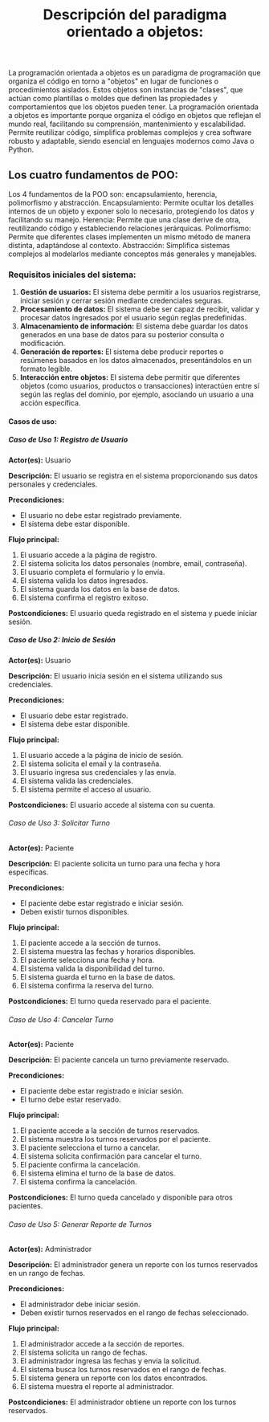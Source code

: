 <!DOCTYPE html>
<html lang="es">
<head>
    <meta charset="UTF-8">
    <meta name="viewport" content="width=device-width, initial-scale=1.0">
</head>
<body>
    <header>
        <h1>Descripción del paradigma orientado a objetos:</h1>
    </header>
    <main>
        <section>
            <p>
                La programación orientada a objetos es un paradigma de programación que organiza el código en torno a "objetos" en lugar de funciones o procedimientos aislados. Estos objetos son instancias de "clases", que actúan como plantillas o moldes que definen las propiedades y comportamientos que los objetos pueden tener.
                La programación orientada a objetos es importante porque organiza el código en objetos que reflejan el mundo real, facilitando su comprensión, mantenimiento y escalabilidad. Permite reutilizar código, simplifica problemas complejos y crea software robusto y adaptable, siendo esencial en lenguajes modernos como Java o Python. 
            </p>
        </section>
        <section>
            <h2>Los cuatro fundamentos de POO:</h2>
            <p>
             Los 4 fundamentos de la POO son: encapsulamiento, herencia, polimorfismo y abstracción.
             Encapsulamiento: Permite ocultar los detalles internos de un objeto y exponer solo lo necesario, protegiendo los datos y facilitando su manejo.
             Herencia: Permite que una clase derive de otra, reutilizando código y estableciendo relaciones jerárquicas.
             Polimorfismo: Permite que diferentes clases implementen un mismo método de manera distinta, adaptándose al contexto.
             Abstracción: Simplifica sistemas complejos al modelarlos mediante conceptos más generales y manejables.
            </p>
            <h3>Requisitos iniciales del sistema:</h3>
            <ol>
                <li><strong>Gestión de usuarios:</strong> El sistema debe permitir a los usuarios registrarse, iniciar sesión y cerrar sesión mediante credenciales seguras.</li>
                <li><strong>Procesamiento de datos:</strong> El sistema debe ser capaz de recibir, validar y procesar datos ingresados por el usuario según reglas predefinidas.</li>
                <li><strong>Almacenamiento de información:</strong> El sistema debe guardar los datos generados en una base de datos para su posterior consulta o modificación.</li>
                <li><strong>Generación de reportes:</strong> El sistema debe producir reportes o resúmenes basados en los datos almacenados, presentándolos en un formato legible.</li>
                <li><strong>Interacción entre objetos:</strong> El sistema debe permitir que diferentes objetos (como usuarios, productos o transacciones) interactúen entre sí según las reglas del dominio, por ejemplo, asociando un usuario a una acción específica.</li>
            </ol>
        </section>
        <section>
            <h4>Casos de uso:</h4>
            <article>
                <h5>Caso de Uso 1: Registro de Usuario</h5>
                <p><strong>Actor(es):</strong> Usuario</p>
                <p><strong>Descripción:</strong> El usuario se registra en el sistema proporcionando sus datos personales y credenciales.</p>
                <p><strong>Precondiciones:</strong></p>
                <ul>
                    <li>El usuario no debe estar registrado previamente.</li>
                    <li>El sistema debe estar disponible.</li>
                </ul>
                <p><strong>Flujo principal:</strong></p>
                <ol>
                    <li>El usuario accede a la página de registro.</li>
                    <li>El sistema solicita los datos personales (nombre, email, contraseña).</li>
                    <li>El usuario completa el formulario y lo envía.</li>
                    <li>El sistema valida los datos ingresados.</li>
                    <li>El sistema guarda los datos en la base de datos.</li>
                    <li>El sistema confirma el registro exitoso.</li>
                </ol>
                <p><strong>Postcondiciones:</strong> El usuario queda registrado en el sistema y puede iniciar sesión.</p>
            </article>
            <article>
                <h5>Caso de Uso 2: Inicio de Sesión</h5>
                <p><strong>Actor(es):</strong> Usuario</p>
                <p><strong>Descripción:</strong> El usuario inicia sesión en el sistema utilizando sus credenciales.</p>
                <p><strong>Precondiciones:</strong></p>
                <ul>
                    <li>El usuario debe estar registrado.</li>
                    <li>El sistema debe estar disponible.</li>
                </ul>
                <p><strong>Flujo principal:</strong></p>
                <ol>
                    <li>El usuario accede a la página de inicio de sesión.</li>
                    <li>El sistema solicita el email y la contraseña.</li>
                    <li>El usuario ingresa sus credenciales y las envía.</li>
                    <li>El sistema valida las credenciales.</li>
                    <li>El sistema permite el acceso al usuario.</li>
                </ol>
                <p><strong>Postcondiciones:</strong> El usuario accede al sistema con su cuenta.</p>
            </article>
            <article>
    <h6>Caso de Uso 3: Solicitar Turno</h6>
    <p><strong>Actor(es):</strong> Paciente</p>
    <p><strong>Descripción:</strong> El paciente solicita un turno para una fecha y hora específicas.</p>
    <p><strong>Precondiciones:</strong></p>
    <ul>
        <li>El paciente debe estar registrado e iniciar sesión.</li>
        <li>Deben existir turnos disponibles.</li>
    </ul>
    <p><strong>Flujo principal:</strong></p>
    <ol>
        <li>El paciente accede a la sección de turnos.</li>
        <li>El sistema muestra las fechas y horarios disponibles.</li>
        <li>El paciente selecciona una fecha y hora.</li>
        <li>El sistema valida la disponibilidad del turno.</li>
        <li>El sistema guarda el turno en la base de datos.</li>
        <li>El sistema confirma la reserva del turno.</li>
    </ol>
    <p><strong>Postcondiciones:</strong> El turno queda reservado para el paciente.</p>
</article>

<article>
    <h6>Caso de Uso 4: Cancelar Turno</h6>
    <p><strong>Actor(es):</strong> Paciente</p>
    <p><strong>Descripción:</strong> El paciente cancela un turno previamente reservado.</p>
    <p><strong>Precondiciones:</strong></p>
    <ul>
        <li>El paciente debe estar registrado e iniciar sesión.</li>
        <li>El turno debe estar reservado.</li>
    </ul>
    <p><strong>Flujo principal:</strong></p>
    <ol>
        <li>El paciente accede a la sección de turnos reservados.</li>
        <li>El sistema muestra los turnos reservados por el paciente.</li>
        <li>El paciente selecciona el turno a cancelar.</li>
        <li>El sistema solicita confirmación para cancelar el turno.</li>
        <li>El paciente confirma la cancelación.</li>
        <li>El sistema elimina el turno de la base de datos.</li>
        <li>El sistema confirma la cancelación.</li>
    </ol>
    <p><strong>Postcondiciones:</strong> El turno queda cancelado y disponible para otros pacientes.</p>
</article>

<article>
    <h6>Caso de Uso 5: Generar Reporte de Turnos</h6>
    <p><strong>Actor(es):</strong> Administrador</p>
    <p><strong>Descripción:</strong> El administrador genera un reporte con los turnos reservados en un rango de fechas.</p>
    <p><strong>Precondiciones:</strong></p>
    <ul>
        <li>El administrador debe iniciar sesión.</li>
        <li>Deben existir turnos reservados en el rango de fechas seleccionado.</li>
    </ul>
    <p><strong>Flujo principal:</strong></p>
    <ol>
        <li>El administrador accede a la sección de reportes.</li>
        <li>El sistema solicita un rango de fechas.</li>
        <li>El administrador ingresa las fechas y envía la solicitud.</li>
        <li>El sistema busca los turnos reservados en el rango de fechas.</li>
        <li>El sistema genera un reporte con los datos encontrados.</li>
        <li>El sistema muestra el reporte al administrador.</li>
    </ol>
    <p><strong>Postcondiciones:</strong> El administrador obtiene un reporte con los turnos reservados.</p>
</article>
        </section>
    </main>
</body>
</html>